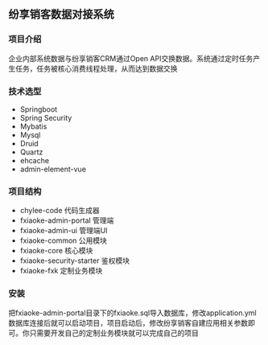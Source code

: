 ## 纷享销客数据对接系统

### 项目介绍
企业内部系统数据与纷享销客CRM通过Open API交换数据。系统通过定时任务产生任务，任务被核心消费线程处理，从而达到数据交换

### 技术选型
- Springboot
- Spring Security
- Mybatis 
- Mysql 
- Druid
- Quartz
- ehcache
- admin-element-vue

### 项目结构
- chylee-code 代码生成器
- fxiaoke-admin-portal 管理端
- fxiaoke-admin-ui 管理端UI
- fxiaoke-common 公用模块
- fxiaoke-core 核心模块
- fxiaoke-security-starter 鉴权模块
- fxiaoke-fxk 定制业务模块

### 安装
把fxiaoke-admin-portal目录下的fxiaoke.sql导入数据库，修改application.yml数据库连接后就可以启动项目，项目启动后，修改纷享销客自建应用相关参数即可。你只需要开发自己的定制业务模块就可以完成自己的项目